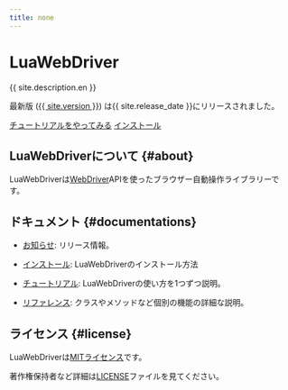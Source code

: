 ```yaml
---
title: none
---
```


<div class="jumbotron">
  <h1>LuaWebDriver</h1>
  <p>{{ site.description.en }}</p>
  <p>最新版
     (<a href="news/#version-{{ site.version | replace:".", "-" }}">{{ site.version }}</a>)
     は{{ site.release_date }}にリリースされました。
  </p>
  <p>
    <a href="tutorial/"
       class="btn btn-primary btn-lg"
       role="button">チュートリアルをやってみる</a>
    <a href="install/"
       class="btn btn-primary btn-lg"
       role="button">インストール</a>
  </p>
</div>

## LuaWebDriverについて {#about}

LuaWebDriverは[WebDriver][webdriver]APIを使ったブラウザー自動操作ライブラリーです。

## ドキュメント {#documentations}

  * [お知らせ][news]: リリース情報。

  * [インストール][install]: LuaWebDriverのインストール方法

  * [チュートリアル][tutorial]: LuaWebDriverの使い方を1つずつ説明。

  * [リファレンス][reference]: クラスやメソッドなど個別の機能の詳細な説明。

## ライセンス {#license}

LuaWebDriverは[MITライセンス][mit-license]です。

著作権保持者など詳細は[LICENSE][license]ファイルを見てください。

[webdriver]:http://xmlsoft.org/

[news]:news/

[install]:install/

[tutorial]:tutorial/

[reference]:reference/

[mit-license]:https://opensource.org/licenses/mit

[license]:https://gitlab.com/clear-code/lua-web-driver/blob/master/LICENSE
